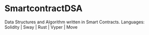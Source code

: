 # SmartcontractDSA
Data Structures and Algorithm written in Smart Contracts.
Languages: Solidity | Sway | Rust | Vyper | Move
